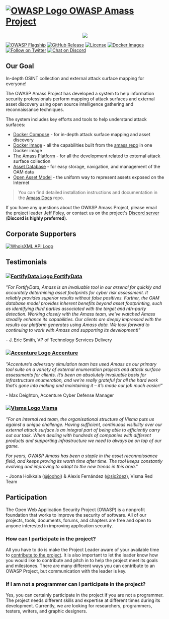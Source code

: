 # [![OWASP Logo](https://raw.githubusercontent.com/owasp-amass/docs/master/images/owasp_logo.png) OWASP Amass Project](https://owasp.org/www-project-amass/)

<p align="center">
  <img src="https://raw.githubusercontent.com/owasp-amass/docs/master/images/amass_video.gif">
</p>

[![OWASP Flagship](https://img.shields.io/badge/OWASP-Flagship%20Project-48A646.svg)](https://owasp.org/projects/#div-flagships)
[![GitHub Release](https://img.shields.io/github/release/owasp-amass/amass)](https://github.com/owasp-amass/amass/releases)
[![License](https://img.shields.io/badge/license-Apache%202.0-blue.svg)](https://www.apache.org/licenses/LICENSE-2.0)
[![Docker Images](https://img.shields.io/docker/pulls/owaspamass/amass.svg)](https://hub.docker.com/r/owaspamass/amass)
[![Follow on Twitter](https://img.shields.io/twitter/follow/owaspamass.svg?logo=twitter)](https://twitter.com/owaspamass)
[![Chat on Discord](https://img.shields.io/discord/433729817918308352.svg?logo=discord)](https://discord.gg/ANTyEDUXt5)

## Our Goal

In-depth OSINT collection and external attack surface mapping for everyone!

The OWASP Amass Project has developed a system to help information security professionals perform mapping of attack surfaces and external asset discovery using open source intelligence gathering and reconnaissance techniques.

The system includes key efforts and tools to help understand attack surfaces:

* [Docker Compose](https://github.com/owasp-amass/amass-docker-compose) - for in-depth attack surface mapping and asset discovery
* [Docker Image](https://hub.docker.com/r/owaspamass/amass) - all the capabilities built from the [amass repo](https://github.com/owasp-amass/amass) in one Docker image
* [The Amass Platform](https://github.com/owasp-amass/amass) - for all the development related to external attack surface collection
* [Asset Database](https://github.com/owasp-amass/asset-db) - for easy storage, navigation, and management of the OAM data
* [Open Asset Model](https://github.com/owasp-amass/open-asset-model) - the uniform way to represent assets exposed on the Internet

> You can find detailed installation instructions and documentation in the [Amass Docs](https://owasp-amass.github.io/docs) repo.

If you have any questions about the OWASP Amass Project, please email the project leader [Jeff Foley](mailto://jeff.foley@owasp.org), or contact us on the project's [Discord server](https://discord.gg/ANTyEDUXt5) (**Discord is highly preferred**).

## Corporate Supporters

[![WhoisXML API Logo](https://raw.githubusercontent.com/owasp-amass/docs/master/images/supporters/whoisxmlapi_logo.png)](https://www.whoisxmlapi.com/)

## Testimonials

### [![FortifyData Logo](https://raw.githubusercontent.com/owasp-amass/docs/master/images/supporters/testimonials/fortifydata_logo.png) FortifyData](https://www.fortifydata.com/)

*"For FortifyData, Amass is an invaluable tool in our arsenal for quickly and accurately determining asset footprints for cyber risk assessment. It reliably provides superior results without false positives. Further, the OAM database model provides inherent benefits beyond asset footprinting, such as identifying third parties associated with the target and nth-party detection. Working closely with the Amass team, we've watched Amass steadily enhance its capabilities. Our clients are deeply impressed with the results our platform generates using Amass data.  We look forward to continuing to work with Amass and supporting its development!"*

\- J. Eric Smith, VP of Technology Services Delivery

### [![Accenture Logo](https://raw.githubusercontent.com/owasp-amass/docs/master/images/supporters/testimonials/accenture_logo.png) Accenture](https://www.accenture.com/)

*"Accenture’s adversary simulation team has used Amass as our primary tool suite on a variety of external enumeration projects and attack surface assessments for clients. It’s been an absolutely invaluable basis for infrastructure enumeration, and we’re really grateful for all the hard work that’s gone into making and maintaining it – it’s made our job much easier!"*

\- Max Deighton, Accenture Cyber Defense Manager

### [![Visma Logo](https://raw.githubusercontent.com/owasp-amass/docs/master/images/supporters/testimonials/visma_logo.png) Visma](https://www.visma.com/)

*"For an internal red team, the organisational structure of Visma puts us against a unique challenge. Having sufficient, continuous visibility over our external attack surface is an integral part of being able to efficiently carry out our task. When dealing with hundreds of companies with different products and supporting infrastructure we need to always be on top of our game.*

*For years, OWASP Amass has been a staple in the asset reconnaissance field, and keeps proving its worth time after time. The tool keeps constantly evolving and improving to adapt to the new trends in this area."*

\- Joona Hoikkala ([@joohoi](https://github.com/joohoi)) & Alexis Fernández ([@six2dez](https://github.com/six2dez)), Visma Red Team

## Participation

The Open Web Application Security Project (OWASP) is a nonprofit foundation that works to improve the security of software. All of our projects, tools, documents, forums, and chapters are free and open to anyone interested in improving application security.

### How can I participate in the project?

All you have to do is make the Project Leader aware of your available time to [contribute to the project](https://github.com/owasp-amass/amass/blob/master/CONTRIBUTING.md). It is also important to let the leader know how you would like to contribute and pitch in to help the project meet its goals and milestones. There are many different ways you can contribute to an OWASP Project, but communication with the leader is key.

### If I am not a programmer can I participate in the project?

Yes, you can certainly participate in the project if you are not a programmer. The project needs different skills and expertise at different times during its development. Currently, we are looking for researchers, programmers, testers, writers, and graphic designers.
